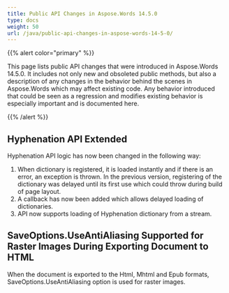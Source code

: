 ```yaml
---
title: Public API Changes in Aspose.Words 14.5.0
type: docs
weight: 50
url: /java/public-api-changes-in-aspose-words-14-5-0/
---
```


{{% alert color="primary" %}} 

This page lists public API changes that were introduced in Aspose.Words 14.5.0. It includes not only new and obsoleted public methods, but also a description of any changes in the behavior behind the scenes in Aspose.Words which may affect existing code. Any behavior introduced that could be seen as a regression and modifies existing behavior is especially important and is documented here.

{{% /alert %}} 

## Hyphenation API Extended

Hyphenation API logic has now been changed in the following way:

1. When dictionary is registered, it is loaded instantly and if there is an error, an exception is thrown. In the previous version, registering of the dictionary was delayed until its first use which could throw during build of page layout.
1. A callback has now been added which allows delayed loading of dictionaries.
1. API now supports loading of Hyphenation dictionary from a stream.

## SaveOptions.UseAntiAliasing Supported for Raster Images During Exporting Document to HTML

When the document is exported to the Html, Mhtml and Epub formats, SaveOptions.UseAntiAliasing option is used for raster images.
